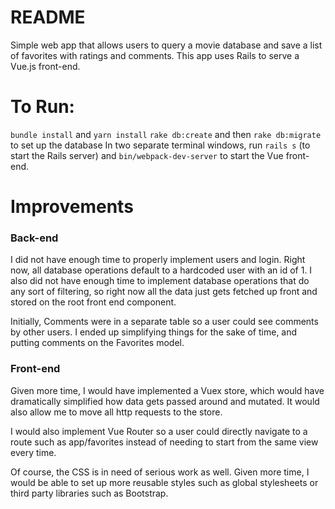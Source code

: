 # README

Simple web app that allows users to query a movie database and save a list of favorites with ratings and comments. This app uses Rails to serve a Vue.js front-end.

# To Run:

`bundle install` and `yarn install`
`rake db:create` and then `rake db:migrate` to set up the database
In two separate terminal windows, run `rails s` (to start the Rails server) and `bin/webpack-dev-server` to start the Vue front-end.

# Improvements

### Back-end

I did not have enough time to properly implement users and login. Right now, all database operations default to a hardcoded user with an id of 1. I also did not have enough time to implement database operations that do any sort of filtering, so right now all the data just gets fetched up front and stored on the root front end component.

Initially, Comments were in a separate table so a user could see comments by other users. I ended up simplifying things for the sake of time, and putting comments on the Favorites model.  

### Front-end

Given more time, I would have implemented a Vuex store, which would have dramatically simplified how data gets passed around and mutated. It would also allow me to move all http requests to the store.

I would also implement Vue Router so a user could directly navigate to a route such as app/favorites instead of needing to start from the same view every time.

Of course, the CSS is in need of serious work as well. Given more time, I would be able to set up more reusable styles such as global stylesheets or third party libraries such as Bootstrap.
